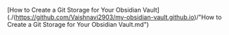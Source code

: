 [How to Create a Git Storage for Your Obsidian Vault](./(https://github.com/Vaishnavi2903/my-obsidian-vault.github.io)/"How to Create a Git Storage for Your Obsidian Vault.md")


